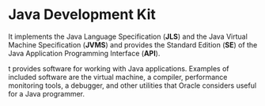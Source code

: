 # Java Development Kit

It implements the Java Language Specification (**JLS**) and the Java Virtual Machine Specification (**JVMS**) and provides the Standard Edition (**SE**) of the Java Application Programming Interface (**API**).

t provides software for working with Java applications. Examples of included software are the virtual machine, a compiler, performance monitoring tools, a debugger, and other utilities that Oracle considers useful for a Java programmer.